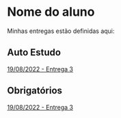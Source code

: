 # Nome do aluno
Minhas entregas estão definidas aqui:
## Auto Estudo
<a href="https://github.com/Intelihub/Template_Aluno/blob/main/02_AUT_EST_ENTREGA/Coloque%20aqui%20as%20entregas%20do%20seu%20auto%20estudo.rtf"> 19/08/2022 - Entrega 3 </a>
## Obrigatórios
<a href="https://github.com/Vitorhrds2/modulo1/tree/main/02_AUT_EST_ENTREGA/Semana%203"> 19/08/2022 - Entrega 3 </a>
